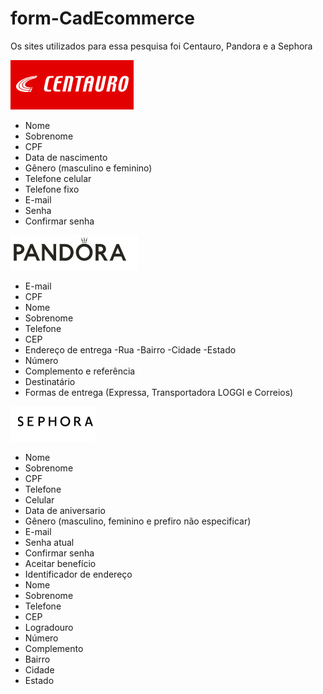 # form-CadEcommerce
Os sites utilizados para essa pesquisa foi Centauro, Pandora e a Sephora 

![printCentauro](centauro.png)
* Nome
* Sobrenome 
* CPF 
* Data de nascimento 
* Gênero (masculino e feminino)
* Telefone celular 
* Telefone fixo 
* E-mail 
* Senha 
* Confirmar senha 

![printPandora](pandora.png)
* E-mail 
* CPF
* Nome 
* Sobrenome 
* Telefone  
* CEP
* Endereço de entrega 
-Rua
-Bairro
-Cidade 
-Estado
* Número 
* Complemento e referência 
* Destinatário 
* Formas de entrega (Expressa, Transportadora LOGGI e Correios)

![printSephora](sephora.png)
* Nome
* Sobrenome 
* CPF
* Telefone 
* Celular 
* Data de aniversario 
* Gênero (masculino, feminino e prefiro não especificar)
* E-mail
* Senha atual 
* Confirmar senha 
* Aceitar benefício 
* Identificador de endereço 
* Nome 
* Sobrenome 
* Telefone 
* CEP
* Logradouro 
* Número 
* Complemento 
* Bairro 
* Cidade 
* Estado


